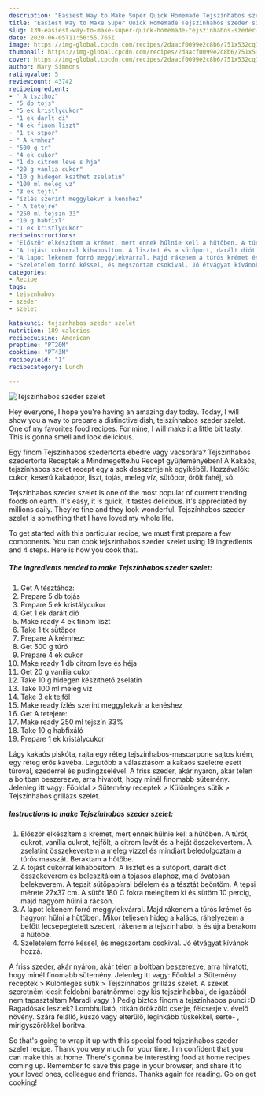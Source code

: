 ```yaml
---
description: "Easiest Way to Make Super Quick Homemade Tejszínhabos szeder szelet"
title: "Easiest Way to Make Super Quick Homemade Tejszínhabos szeder szelet"
slug: 139-easiest-way-to-make-super-quick-homemade-tejszinhabos-szeder-szelet
date: 2020-06-05T11:56:55.765Z
image: https://img-global.cpcdn.com/recipes/2daacf0099e2c8b6/751x532cq70/tejszinhabos-szeder-szelet-recept-foto.jpg
thumbnail: https://img-global.cpcdn.com/recipes/2daacf0099e2c8b6/751x532cq70/tejszinhabos-szeder-szelet-recept-foto.jpg
cover: https://img-global.cpcdn.com/recipes/2daacf0099e2c8b6/751x532cq70/tejszinhabos-szeder-szelet-recept-foto.jpg
author: Mary Simmons
ratingvalue: 5
reviewcount: 43742
recipeingredient:
- " A tszthoz"
- "5 db tojs"
- "5 ek kristlycukor"
- "1 ek darlt di"
- "4 ek finom liszt"
- "1 tk stpor"
- " A krmhez"
- "500 g tr"
- "4 ek cukor"
- "1 db citrom leve s hja"
- "20 g vanlia cukor"
- "10 g hidegen kszthet zselatin"
- "100 ml meleg vz"
- "3 ek tejfl"
- "ízlés szerint meggylekvr a kenshez"
- " A tetejre"
- "250 ml tejszn 33"
- "10 g habfixl"
- "1 ek kristlycukor"
recipeinstructions:
- "Először elkészítem a krémet, mert ennek hűlnie kell a hűtőben. A túrót, cukrot, vanília cukrot, tejfölt, a citrom levét és a héját összekevertem. A zselatint összekevertem a meleg vízzel és mindjárt beledolgoztam a túrós masszát. Beraktam a hőtőbe."
- "A tojást cukorral kihabosítom. A lisztet és a sütőport, darált diót összekeverem és beleszitálom a tojásos alaphoz, majd óvatosan belekeverem. A tepsit sütőpapírral bélelem és a tésztát beöntöm. A tepsi mérete 27x37 cm. A sütőt 180 C fokra melegítem ki és sütöm 10 percig, majd hagyom hűlni a rácson."
- "A lapot lekenem forró meggylekvárral. Majd rákenem a túrós krémet és hagyom hűlni a hűtőben. Mikor teljesen hideg a kalács, ráhelyezem a befőtt lecsepegtetett szedert, rákenem a tejszínhabot is és újra berakom a hűtőbe."
- "Szeletelem forró késsel, és megszórtam csokival. Jó étvágyat kívánok hozzá."
categories:
- Recipe
tags:
- tejsznhabos
- szeder
- szelet

katakunci: tejsznhabos szeder szelet 
nutrition: 189 calories
recipecuisine: American
preptime: "PT20M"
cooktime: "PT43M"
recipeyield: "1"
recipecategory: Lunch

---
```



![Tejszínhabos szeder szelet](https://img-global.cpcdn.com/recipes/2daacf0099e2c8b6/751x532cq70/tejszinhabos-szeder-szelet-recept-foto.jpg)

Hey everyone, I hope you're having an amazing day today. Today, I will show you a way to prepare a distinctive dish, tejszínhabos szeder szelet. One of my favorites food recipes. For mine, I will make it a little bit tasty. This is gonna smell and look delicious.

Egy finom Tejszínhabos szedertorta ebédre vagy vacsorára? Tejszínhabos szedertorta Receptek a Mindmegette.hu Recept gyűjteményében! A Kakaós, tejszínhabos szelet recept egy a sok desszertjeink egyikéből. Hozzávalók: cukor, keserű kakaópor, liszt, tojás, meleg víz, sütőpor, őrölt fahéj, só.

Tejszínhabos szeder szelet is one of the most popular of current trending foods on earth. It's easy, it is quick, it tastes delicious. It's appreciated by millions daily. They're fine and they look wonderful. Tejszínhabos szeder szelet is something that I have loved my whole life.


To get started with this particular recipe, we must first prepare a few components. You can cook tejszínhabos szeder szelet using 19 ingredients and 4 steps. Here is how you cook that.

<!--inarticleads1-->

##### The ingredients needed to make Tejszínhabos szeder szelet:

1. Get  A tésztához:
1. Prepare 5 db tojás
1. Prepare 5 ek kristálycukor
1. Get 1 ek darált dió
1. Make ready 4 ek finom liszt
1. Take 1 tk sütőpor
1. Prepare  A krémhez:
1. Get 500 g túró
1. Prepare 4 ek cukor
1. Make ready 1 db citrom leve és héja
1. Get 20 g vanília cukor
1. Take 10 g hidegen készíthető zselatin
1. Take 100 ml meleg víz
1. Take 3 ek tejföl
1. Make ready ízlés szerint meggylekvár a kenéshez
1. Get  A tetejére:
1. Make ready 250 ml tejszín 33%
1. Take 10 g habfixáló
1. Prepare 1 ek kristálycukor


Lágy kakaós piskóta, rajta egy réteg tejszínhabos-mascarpone sajtos krém, egy réteg erős kávéba. Legutóbb a választásom a kakaós szeletre esett túróval, szederrel és pudingzselével. A friss szeder, akár nyáron, akár télen a boltban beszerezve, arra hivatott, hogy minél finomabb sütemény. Jelenleg itt vagy: Főoldal &gt; Sütemény receptek &gt; Különleges sütik &gt; Tejszínhabos grillázs szelet. 

<!--inarticleads2-->

##### Instructions to make Tejszínhabos szeder szelet:

1. Először elkészítem a krémet, mert ennek hűlnie kell a hűtőben. A túrót, cukrot, vanília cukrot, tejfölt, a citrom levét és a héját összekevertem. A zselatint összekevertem a meleg vízzel és mindjárt beledolgoztam a túrós masszát. Beraktam a hőtőbe.
1. A tojást cukorral kihabosítom. A lisztet és a sütőport, darált diót összekeverem és beleszitálom a tojásos alaphoz, majd óvatosan belekeverem. A tepsit sütőpapírral bélelem és a tésztát beöntöm. A tepsi mérete 27x37 cm. A sütőt 180 C fokra melegítem ki és sütöm 10 percig, majd hagyom hűlni a rácson.
1. A lapot lekenem forró meggylekvárral. Majd rákenem a túrós krémet és hagyom hűlni a hűtőben. Mikor teljesen hideg a kalács, ráhelyezem a befőtt lecsepegtetett szedert, rákenem a tejszínhabot is és újra berakom a hűtőbe.
1. Szeletelem forró késsel, és megszórtam csokival. Jó étvágyat kívánok hozzá.


A friss szeder, akár nyáron, akár télen a boltban beszerezve, arra hivatott, hogy minél finomabb sütemény. Jelenleg itt vagy: Főoldal &gt; Sütemény receptek &gt; Különleges sütik &gt; Tejszínhabos grillázs szelet. A szexet szeretném kicsit feldobni barátnőmmel egy kis tejszínhabbal, de igazából nem tapasztaltam Maradi vagy :) Pedig biztos finom a tejszínhabos punci :D Ragadósak lesztek? Lombhullató, ritkán örökzöld cserje, félcserje v. évelő növény. Szára felálló, kúszó vagy elterülő, leginkább tüskékkel, serte- , mirigyszőrökkel borítva. 

So that's going to wrap it up with this special food tejszínhabos szeder szelet recipe. Thank you very much for your time. I'm confident that you can make this at home. There's gonna be interesting food at home recipes coming up. Remember to save this page in your browser, and share it to your loved ones, colleague and friends. Thanks again for reading. Go on get cooking!
